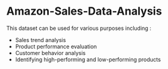 # Amazon-Sales-Data-Analysis
This dataset can be used for various purposes including :
- Sales trend analysis
- Product performance evaluation
- Customer behavior analysis
- Identifying high-performing and low-performing products
